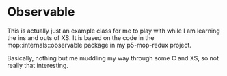 # Observable

This is actually just an example class for me to play with
while I am learning the ins and outs of XS. It is based on
the code in the mop::internals::observable package in my
p5-mop-redux project.

Basically, nothing but me muddling my way through some C and
XS, so not really that interesting.

